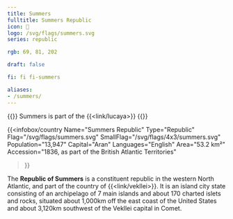 ```yaml
---
title: Summers
fulltitle: Summers Republic
icon: 🦀
logo: /svg/flags/summers.svg
series: republic

rgb: 69, 81, 202

draft: false

fi: fi fi-summers

aliases:
- /summers/
---
```

{{<note series>}}
 Summers is part of the {{<link/lucaya>}}
{{</note>}}

{{<infobox/country
	 Name="Summers Republic"
	 Type="Republic"
	 Flag="/svg/flags/summers.svg"
	 SmallFlag="/svg/flags/4x3/summers.svg"
	 Population="13,947"
	 Capital="Aran"
	 Languages="English"
	 Area="53.2 km²"
	 Accession="1836, as part of the British Atlantic Territories"
 >}}

The <span class="fi fi-summers"></span> **Republic of Summers** is a constituent republic in the western North Atlantic, and part of the country of {{<link/vekllei>}}. It is an island city state consisting of an archipelago of 7 main islands and about 170 charted islets and rocks, situated about 1,000km off the east coast of the United States and about 3,120km southwest of the Vekllei capital in Comet.